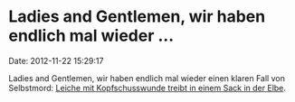 Ladies and Gentlemen, wir haben endlich mal wieder \...
=======================================================

Date: 2012-11-22 15:29:17

Ladies and Gentlemen, wir haben endlich mal wieder einen klaren Fall von
Selbstmord: [Leiche mit Kopfschusswunde treibt in einem Sack in der
Elbe](http://www.spiegel.de/panorama/scheiss-seo-immmer-a-868695.html).
